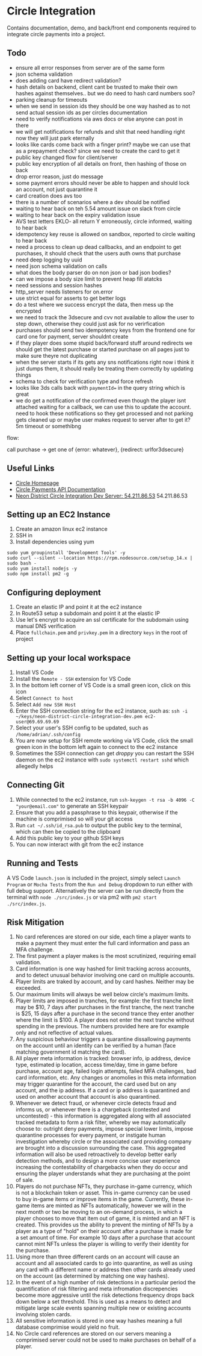 # Circle Integration
Contains documentation, demo, and back/front end components required to integrate circle payments into a project.

## Todo

+ ensure all error responses from server are of the same form
+ json schema validation
+ does adding card have redirect validation?
+ hash details on backend, client cant be trusted to make their own hashes against themselves.. but we do need to hash card numbers soo?
+ parking cleanup for timeouts
+ when we send in session ids they should be one way hashed as to not send actual session ids as per circles documentation
+ need to verify notifications via aws docs or else anyone can post in there
+ we will get notifications for refunds and shit that need handling right now they will just park eternally
+ looks like cards come back with a finger print? maybe we can use that as a prepayment check? since we need to create the card to get it
+ public key changed flow for client/server
+ public key encryption of all details on front, then hashing of those on back
+ drop error reason, just do message
+ some payment errors should never be able to happen and should lock an account, not just quarantine it
+ card creation does avs too
+ there is a number of scenarios where a dev should be notified
+ waiting to hear back on teh 5.54 amount issue on slack from circle
+ waiting to hear back on the expiry validation issue
+ AVS test letters EKLO- all return Y erroneously, circle informed, waiting to hear back
+ idempotency key reuse is allowed on sandbox, reported to circle waiting to hear back
+ need a process to clean up dead callbacks, and an endpoint to get purchases, it should check that the users auth owns that purchase
+ need deep logging by uuid
+ need json schema validation on calls
+ what does the body parser do on non json or bad json bodies?
+ can we impose a body size limit to prevent heap fill atatcks
+ need sessions and session hashes
+ http_server needs listeners for on.error
+ use strict equal for asserts to get better logs
+ do a test where we success encrypt the data, then mess up the encrypted
+ we need to track the 3dsecure and cvv not available to allow the user to step down, otherwise they could just ask for no verirfication
+ purchases should send two idempotency keys from the frontend one for card one for payment, server shouldnt create
+ if they player does some stupid back/forward stuff around redirects we should get the latest purchase or started purchase on all pages just to make sure theyre not duplicating
+ when the server starts if its gets any sns notifications right now i think it just dumps them, it should really be treating them correctly by updating things
+ schema to check for verification type and force refresh
+ looks like 3ds calls back with `paymentId=` in the query string which is great
+ we do get a notification of the confirmed even though the player isnt attached waiting for a callback, we can use this to update the account. need to hook these notifications so they get processed and not parking gets cleaned up or maybe user makes request to server after to get it? 5m timeout or somethibng

flow:

call purchase -> get one of {error: whatever}, {redirect: urlfor3dsecure}

## Useful Links

+ [Circle Homepage](https://www.circle.com/en/)
+ [Circle Payments API Documentation](https://developers.circle.com/docs/accept-card-payments-online)
+ [Neon District Circle Integration Dev Server: 54.211.86.53](54.211.86.53) 54.211.86.53

## Setting up an EC2 Instance

1. Create an amazon linux ec2 instance
1. SSH in
1. Install dependencies using yum

```
sudo yum groupinstall 'Development Tools' -y
sudo curl --silent --location https://rpm.nodesource.com/setup_14.x | sudo bash -
sudo yum install nodejs -y
sudo npm install pm2 -g
```

## Configuring deployment

1. Create an elastic IP and point it at the ec2 instance
1. In Route53 setup a subdomain and point it at the elastic IP
1. Use let's encrypt to acquire an ssl certificate for the subdomain using manual DNS verification
1. Place `fullchain.pem` and `privkey.pem` in a directory `keys` in the root of project

## Setting up your local workspace

1. Install VS Code
1. Install the `Remote - SSH` extension for VS Code
1. In the bottom left corner of VS Code is a small green icon, click on this icon
1. Select `Connect to host`
1. Select `Add new SSH Host`
1. Enter the SSH connection string for the ec2 instance, such as: `ssh -i ~/keys/neon-district-circle-integration-dev.pem ec2-user@69.69.69.69`
1. Select your user's SSH config to be updated, such as `/home/adrian/.ssh/config`
1. You are now setup for SSH remote working via VS Code, click the small green icon in the bottom left again to connect to the ec2 instance
1. Sometimes the SSH connection can get _droppy_ you can restart the SSH daemon on the ec2 instance with `sudo systemctl restart sshd` which allegedly helps

## Connecting Git

1. While connected to the ec2 instance, run `ssh-keygen -t rsa -b 4096 -C "your@email.com"` to generate an SSH keypair
1. Ensure that you add a passphrase to this keypair, otherwise if the machine is comprimised so will your git access
1. Run `cat ~/.ssh/id_rsa.pub` to output the public key to the terminal, which can then be copied to the clipboard
1. Add this public key to your github SSH keys
1. You can now interact with git from the ec2 instance

## Running and Tests

A VS Code `launch.json` is included in the project, simply select `Launch Program` or `Mocha Tests` from the `Run and Debug` dropdown to run either with full debug support. Alternatively the server can be run directly from the terminal with `node ./src/index.js` or via pm2 with `pm2 start ./src/index.js`.

## Risk Mitigation

1. No card references are stored on our side, each time a player wants to make a payment they must enter the full card information and pass an MFA challenge.
2. The first payment a player makes is the most scrutinized, requiring email validation.
3. Card information is one way hashed for limit tracking across accounts, and to detect unusual behavior involving one card on multiple accounts.
4. Player limits are traked by account, and by card hashes. Neither may be exceeded.
5. Our maximum limits will always be well below circle's maximum limits.
6. Player limits are imposed in tranches, for example: the first tranche limit may be $10, 7 days after purchases in the first tranche, the next tranche is $25, 15 days after a purchase in the second trance they enter another where the limit is $100. A player does not enter the next tranche without spending in the previous. The numbers provided here are for example only and not reflective of actual values.
7. Any suspicious behaviour triggers a quarantine dissallowing payments on the account until an identity can be verified by a human (face matching government id matching the card).
8. All player meta information is tracked: browser info, ip address, device type, estimated ip location, access time/day, time in game before purchase, account age, failed login attempts, failed MFA challenges, bad card information, etc. Any changes or anomolies in this meta information may trigger quarantine for the account, the card used but on any account, and the ip address. If a card or ip address is quarantined and used on another account that account is also quarantined.
9. Whenever we detect fraud, or whenever circle detects fraud and informs us, or whenever there is a chargeback (contested and uncontested) - this information is aggregated along with all associated tracked metadata to form a risk filter, whereby we may automatically choose to: outright deny payments, impose special lower limits, impose quarantine processes for every payment, or instigate human investigation whereby circle or the associated card providing company are brought into a discussion surrounding the case. This aggregated information will also be used retroactively to develop better early detection methods, and to design a more concise user experience increasing the contestability of chargebacks when they do occur and ensuring the player understands what they are purchasing at the point of sale.
10. Players do not purchase NFTs, they purchase in-game currency, which is not a blockchain token or asset. This in-game currency can be used to buy in-game items or improve items in the game. Currently, these in-game items are minted as NFTs automatically, however we will in the next month or two be moving to an on-demand process, in which a player chooses to move that item out of game, it is minted and an NFT is created. This provides us the ability to prevent the minting of NFTs by a player as a type of "hold" on their account after a purchase is made for a set amount of time. For example 10 days after a purchase that account cannot mint NFTs unless the player is willing to verify their identity for the purchase.
11. Using more than three different cards on an account will cause an account and all associated cards to go into quarantine, as well as using any card with a different name or address then other cards already used on the account (as determined by matching one way hashes).
12. In the event of a high number of risk detections in a particular period the quantification of risk filtering and meta infromation discrepencies become more aggressive until the risk detections frequency drops back down below a set threshold. This is used as a means to detect and mitigate large scale events spanning multiple new or existing accounts involving stolen cards.
13. All sensitive information is stored in one way hashes meaning a full database comprimise would yield no fruit.
14. No Circle card references are stored on our servers meaning a comprimised server could not be used to make purchases on behalf of a player.